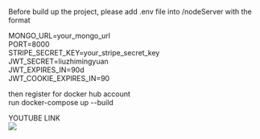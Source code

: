 Before build up the project, please add .env file into /nodeServer with the format

MONGO_URL=your_mongo_url\
PORT=8000\
STRIPE_SECRET_KEY=your_stripe_secret_key\
JWT_SECRET=liuzhimingyuan\
JWT_EXPIRES_IN=90d\
JWT_COOKIE_EXPIRES_IN=90

then register for docker hub account\
run docker-compose up --build

YOUTUBE LINK\
[![](http://img.youtube.com/vi/UJGKoIhfZO8/0.jpg)](http://www.youtube.com/watch?v=UJGKoIhfZO8 'Pokemon')
